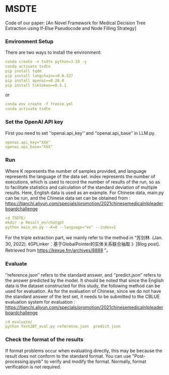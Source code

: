 # MSDTE

Code of our paper: [An Novel Framework for Medical Decision Tree Extraction using If-Else Pseudocode and Node Filling Strategy]

### Environment Setup
There are two ways to install the environment:
```yaml
conda create -n tsdte python=3.10 -y
conda activate tsdte
pip install tqdm
pip install langchain==0.0.327
pip install openai==0.28.0
pip install tiktoken==0.5.1
```
or
```yaml
conda env create -f freeze.yml
conda activate tsdte
```

### Set the OpenAI API key
First you need to set ’‘openai.api_key’‘ and ‘’openai.api_base‘’ in LLM.py.
```yaml
openai.api_key="XXX"
openai.api_base="XXX"
```

### Run
Where K represents the number of samples provided, and language represents the language of the data set.
index represents the number of executions, which is used to record the number of results of the run, so as to facilitate statistics and calculation of the standard deviation of multiple results. Here, English data is used as an example. For Chinese data, main.py can be run, and the Chinese data set can be obtained from : https://tianchi.aliyun.com/specials/promotion/2021chinesemedicalnlpleaderboardchallenge 
```yaml
cd TSDTE/
mkdir -p Result_en/chatgpt
python main_en.py --K=0 --language="en" --index=1
```
For the triple extraction part, we mainly refer to the method in “苏剑林. (Jan. 30, 2022). 《GPLinker：基于GlobalPointer的实体关系联合抽取 》[Blog post]. Retrieved from https://kexue.fm/archives/8888 ”。

### Evaluate
‘’reference.json‘’ refers to the standard answer, and ‘’predict.json‘’ refers to the answer predicted by the model. It should be noted that since the English data is the dataset constructed for this study, the following method can be used for evaluation. As for the evaluation of Chinese, since we do not have the standard answer of the test set, it needs to be submitted to the CBLUE evaluation system for evaluation : https://tianchi.aliyun.com/specials/promotion/2021chinesemedicalnlpleaderboardchallenge
```yaml
cd evaluate/
python Text2DT_eval.py reference.json  predict.json
```

### Check the format of the results
If format problems occur when evaluating directly, this may be because the result does not conform to the standard format. You can use "Post-processing.ipynb" to verify and modify the format. Normally, format verification is not required.

